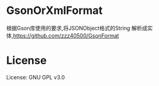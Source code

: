 # GsonOrXmlFormat
根据Gson库使用的要求,将JSONObject格式的String 解析成实体,https://github.com/zzz40500/GsonFormat

# License
License: GNU GPL v3.0
